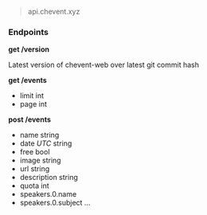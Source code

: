 > api.chevent.xyz

### Endpoints
**get /version**

Latest version of chevent-web over latest git commit hash

**get /events**
* limit int
* page int

**post /events**
* name string
* date *UTC* string
* free bool
* image string
* url string
* description string
* quota int
* speakers.0.name
* speakers.0.subject ...
